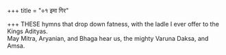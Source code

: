 +++
title = "०१ इमा गिर"

+++
THESE hymns that drop down fatness, with the ladle I ever offer to the Kings Adityas.  
     May Mitra, Aryanian, and Bhaga hear us, the mighty Varuna Daksa, and Amsa.